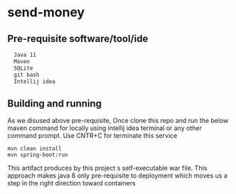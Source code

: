 
# send-money

## Pre-requisite software/tool/ide


```bash
  Java 11 
  Maven
  SQLite
  git bash
  Intellij idea
```

## Building and running

As we disused above pre-requisite, Once clone this repo and run the below maven command
for locally using intellij idea terminal or any other command prompt.
Use CNTR+C for terminate this service
 ```
 mvn clean install
 mvn spring-boot:run
 ```

This artifact produces by this project s self-executable war file.
This approach makes java 8 only pre-requisite to deployment which
moves us a step in the right direction toward containers

